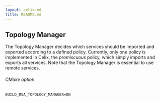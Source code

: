 ```yaml
---
layout: celix-md
title: README.md
---
```



<!--
Licensed to the Apache Software Foundation (ASF) under one or more
contributor license agreements.  See the NOTICE file distributed with
this work for additional information regarding copyright ownership.
The ASF licenses this file to You under the Apache License, Version 2.0
(the "License"); you may not use this file except in compliance with
the License.  You may obtain a copy of the License at
   
    http://www.apache.org/licenses/LICENSE-2.0

Unless required by applicable law or agreed to in writing, software
distributed under the License is distributed on an "AS IS" BASIS,
WITHOUT WARRANTIES OR CONDITIONS OF ANY KIND, either express or implied.
See the License for the specific language governing permissions and
limitations under the License.
-->

## Topology Manager

The Topology Manager decides which services should be imported and exported according to a defined policy. Currently, only one policy is implemented in Celix, the *promiscuous* policy, which simply imports and exports all services. Note that the Topology Manager is essential to use remote services.

###### CMake option
    BUILD_RSA_TOPOLOGY_MANAGER=ON
